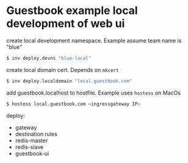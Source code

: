 # Guestbook example local development of web ui

create local development namespace. Example assume team name is "blue"  
```bash
$ inv deploy.devns "blue-local"
```

create local domain cert. Depends on `mkcert`  
```bash
$ inv deploy.localdomain "local.guestbook.com"
```

add guestbook.localhost to hostfile. Example uses `hostess` on MacOs  
```bash
$ hostess local.guestbook.com <ingressgateway IP>
```


deploy:

- gateway
- destination rules
- redis-master
- redis-slave
- guestbook-ui
